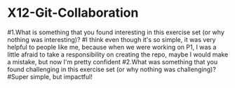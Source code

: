 # X12-Git-Collaboration
#1.What is something that you found interesting in this exercise set (or why nothing was interesting)?
#I think even though it's so simple, it was very helpful to people like me, because when we were working on P1, I was a little afraid to take a responsibility on creating the repo, maybe I would make a mistake, but now I'm pretty confident
#2.What was something that you found challenging in this exercise set (or why nothing was challenging)?
#Super simple, but impactful!